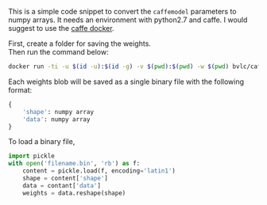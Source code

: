 This is a simple code snippet to convert the `caffemodel` parameters to numpy arrays. 
It needs an environment with python2.7 and caffe. I would suggest to use the [caffe docker](!https://github.com/BVLC/caffe/tree/master/docker). 

First, create a folder for saving the weights.  
Then run the command below:  
```bash
docker run -ti -u $(id -u):$(id -g) -v $(pwd):$(pwd) -w $(pwd) bvlc/caffe:cpu python caffe2nparr.py YOURMODEL.caffemodel path_to_save_the_weights
```
Each weights blob will be saved as a single binary file with the following format:
```python
{
    'shape': numpy array
    'data': numpy array
}
```
To load a binary file, 
```python
import pickle
with open('filename.bin', 'rb') as f:
    content = pickle.load(f, encoding='latin1')
    shape = content['shape']
    data = contant['data']
    weights = data.reshape(shape)
```
